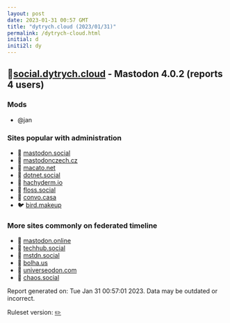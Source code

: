 ```yaml
---
layout: post
date: 2023-01-31 00:57 GMT
title: "dytrych.cloud (2023/01/31)"
permalink: /dytrych-cloud.html
initial: d
initi2l: dy
---
```


## 🐘[social.dytrych.cloud](https://social.dytrych.cloud) - Mastodon 4.0.2 (reports 4 users)

### Mods
 * @jan

### Sites popular with administration

* 🧸 [mastodon.social](/mastodon-social.html)
* 🐘 [mastodonczech.cz](/mastodonczech-cz.html)
* 🐘 [macato.net](/macato-net.html)
* 🐘 [dotnet.social](/dotnet-social.html)
* 🐘 [hachyderm.io](/hachyderm-io.html)
* 🐘 [floss.social](/floss-social.html)
* 🐘 [convo.casa](/convo-casa.html)
* 🐦 [bird.makeup](/bird-makeup.html)

### More sites commonly on federated timeline

* 🐘 [mastodon.online](/mastodon-online.html)
* 🐘 [techhub.social](/techhub-social.html)
* 🐘 [mstdn.social](/mstdn-social.html)
* 🐘 [bolha.us](/bolha-us.html)
* 🐘 [universeodon.com](/universeodon-com.html)
* 🐘 [chaos.social](/chaos-social.html)

Report generated on: Tue Jan 31 00:57:01 2023. Data may be outdated or incorrect.

Ruleset version: [✏️](/version-pencil)
